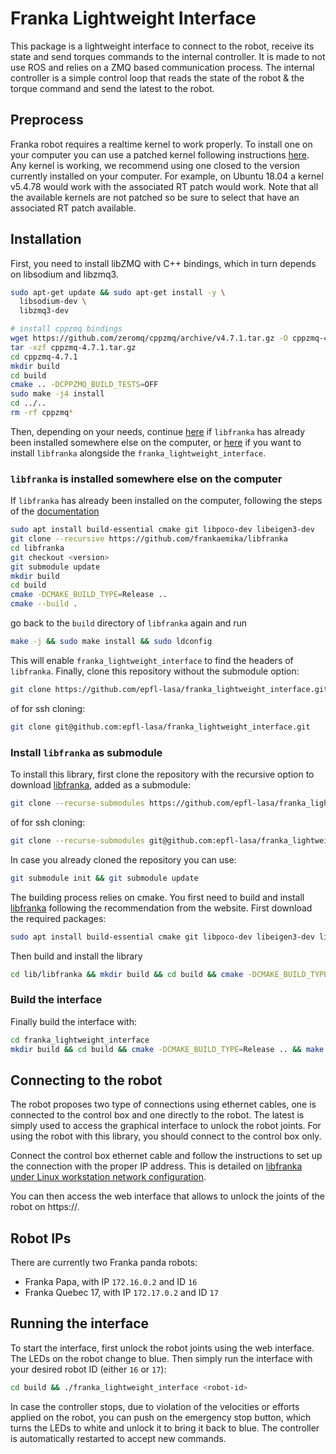 # Franka Lightweight Interface

This package is a lightweight interface to connect to the robot, receive its state and send torques commands to the
internal controller. It is made to not use ROS and relies on a ZMQ based communication process. The internal controller
is a simple control loop that reads the state of the robot & the torque command and send the latest to the robot.

## Preprocess

Franka robot requires a realtime kernel to work properly. To install one on your computer you can use a patched kernel
following instructions [here](https://chenna.me/blog/2020/02/23/how-to-setup-preempt-rt-on-ubuntu-18-04/). Any kernel is
working, we recommend using one closed to the version currently installed on your computer. For example, on Ubuntu 18.04
a kernel v5.4.78 would work with the associated RT patch would work. Note that all the available kernels are not patched
so be sure to select that have an associated RT patch available.

## Installation

First, you need to install libZMQ with C++ bindings, which in turn depends on libsodium and libzmq3.

```bash
sudo apt-get update && sudo apt-get install -y \
  libsodium-dev \
  libzmq3-dev

# install cppzmq bindings
wget https://github.com/zeromq/cppzmq/archive/v4.7.1.tar.gz -O cppzmq-4.7.1.tar.gz
tar -xzf cppzmq-4.7.1.tar.gz
cd cppzmq-4.7.1
mkdir build
cd build
cmake .. -DCPPZMQ_BUILD_TESTS=OFF
sudo make -j4 install
cd ../..
rm -rf cppzmq*
```

Then, depending on your needs, continue [here](#libfranka-is-installed-somewhere-else-on-the-computer) if `libfranka`
has already been installed somewhere else on the computer, or [here](#install-libfranka-as-submodule) if you want to
install `libfranka` alongside the `franka_lightweight_interface`.

### `libfranka` is installed somewhere else on the computer

If `libfranka` has already been installed on the computer, following the steps of
the [documentation](https://frankaemika.github.io/docs/installation_linux.html)

```bash
sudo apt install build-essential cmake git libpoco-dev libeigen3-dev
git clone --recursive https://github.com/frankaemika/libfranka
cd libfranka
git checkout <version>
git submodule update
mkdir build
cd build
cmake -DCMAKE_BUILD_TYPE=Release ..
cmake --build .
```

go back to the `build` directory of `libfranka` again and run

```bash
make -j && sudo make install && sudo ldconfig
```

This will enable `franka_lightweight_interface` to find the headers of `libfranka`. Finally, clone this repository
without the submodule option:

```bash
git clone https://github.com/epfl-lasa/franka_lightweight_interface.git
```

of for ssh cloning:

```bash
git clone git@github.com:epfl-lasa/franka_lightweight_interface.git
```

### Install `libfranka` as submodule

To install this library, first clone the repository with the recursive option to
download [libfranka](https://frankaemika.github.io/docs/libfranka.html), added as a submodule:

```bash
git clone --recurse-submodules https://github.com/epfl-lasa/franka_lightweight_interface.git
```

of for ssh cloning:

```bash
git clone --recurse-submodules git@github.com:epfl-lasa/franka_lightweight_interface.git
```

In case you already cloned the repository you can use:

```bash
git submodule init && git submodule update
```

The building process relies on cmake. You first need to build and
install [libfranka](https://frankaemika.github.io/docs/libfranka.html) following the recommendation from the website.
First download the required packages:

```bash
sudo apt install build-essential cmake git libpoco-dev libeigen3-dev libtool
```

Then build and install the library

```bash
cd lib/libfranka && mkdir build && cd build && cmake -DCMAKE_BUILD_TYPE=Release .. && make -j && sudo make install && sudo ldconfig
```

### Build the interface

Finally build the interface with:

```bash
cd franka_lightweight_interface
mkdir build && cd build && cmake -DCMAKE_BUILD_TYPE=Release .. && make -j
```

## Connecting to the robot

The robot proposes two type of connections using ethernet cables, one is connected to the control box and one directly
to the robot. The latest is simply used to access the graphical interface to unlock the robot joints. For using the
robot with this library, you should connect to the control box only.

Connect the control box ethernet cable and follow the instructions to set up the connection with the proper IP address.
This is detailed
on [libfranka under Linux workstation network configuration](https://frankaemika.github.io/docs/getting_started.html).

You can then access the web interface that allows to unlock the joints of the robot on https://<robot-ip>.

## Robot IPs

There are currently two Franka panda robots:

- Franka Papa, with IP `172.16.0.2` and ID `16`
- Franka Quebec 17, with IP `172.17.0.2` and ID `17`

## Running the interface

To start the interface, first unlock the robot joints using the web interface. The LEDs on the robot change to blue.
Then simply run the interface with your desired robot ID (either `16` or `17`):

```bash
cd build && ./franka_lightweight_interface <robot-id>
```

In case the controller stops, due to violation of the velocities or efforts applied on the robot, you can push on the
emergency stop button, which turns the LEDs to white and unlock it to bring it back to blue. The controller is
automatically restarted to accept new commands.